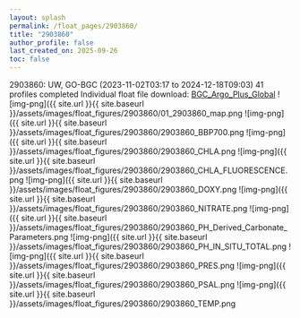 ```yaml
---
layout: splash
permalink: /float_pages/2903860/
title: "2903860"
author_profile: false
last_created_on: 2025-09-26
toc: false
---
```

 
2903860: UW, GO-BGC (2023-11-02T03:17 to 2024-12-18T09:03)
41 profiles completed
Individual float file download: [BGC_Argo_Plus_Global](https://ftp.soest.hawaii.edu/bgc_argo_plus/Individual_Floats/outliers_removed/2903860_Sprof_processed.nc)
![img-png]({{ site.url }}{{ site.baseurl }}/assets/images/float_figures/2903860/01_2903860_map.png
![img-png]({{ site.url }}{{ site.baseurl }}/assets/images/float_figures/2903860/2903860_BBP700.png
![img-png]({{ site.url }}{{ site.baseurl }}/assets/images/float_figures/2903860/2903860_CHLA.png
![img-png]({{ site.url }}{{ site.baseurl }}/assets/images/float_figures/2903860/2903860_CHLA_FLUORESCENCE.png
![img-png]({{ site.url }}{{ site.baseurl }}/assets/images/float_figures/2903860/2903860_DOXY.png
![img-png]({{ site.url }}{{ site.baseurl }}/assets/images/float_figures/2903860/2903860_NITRATE.png
![img-png]({{ site.url }}{{ site.baseurl }}/assets/images/float_figures/2903860/2903860_PH_Derived_Carbonate_Parameters.png
![img-png]({{ site.url }}{{ site.baseurl }}/assets/images/float_figures/2903860/2903860_PH_IN_SITU_TOTAL.png
![img-png]({{ site.url }}{{ site.baseurl }}/assets/images/float_figures/2903860/2903860_PRES.png
![img-png]({{ site.url }}{{ site.baseurl }}/assets/images/float_figures/2903860/2903860_PSAL.png
![img-png]({{ site.url }}{{ site.baseurl }}/assets/images/float_figures/2903860/2903860_TEMP.png

